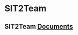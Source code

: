 # SIT2Team

## SIT2Team <a target="_blank" href="https://sit2team.readthedocs.io/en/latest/">Documents</a>
